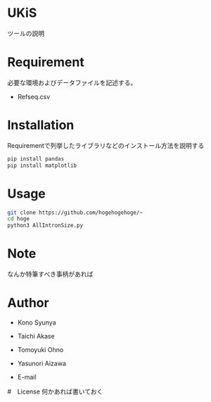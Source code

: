 # UKiS 



ツールの説明





# Requirement

必要な環境およびデータファイルを記述する。

* Refseq.csv

# Installation

Requirementで列挙したライブラリなどのインストール方法を説明する

```bash
pip install pandas
pip install matplotlib
```

# Usage


```bash
git clone https://github.com/hogehogehoge/~
cd hoge
python3 AllIntronSize.py
```

# Note
なんか特筆すべき事柄があれば

# Author
* Kono Syunya
* Taichi Akase
* Tomoyuki Ohno
* Yasunori Aizawa

* E-mail


#　License
何かあれば書いておく
